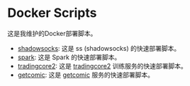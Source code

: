 # Docker Scripts

这是我维护的Docker部署脚本。

- [shadowsocks](https://github.com/zhs007/dockerscripts/tree/master/shadowsocks): 这是 ss (shadowsocks) 的快速部署脚本。
- [spark](https://github.com/zhs007/dockerscripts/tree/master/spark): 这是 Spark 的快速部署脚本。
- [tradingcore2](https://github.com/zhs007/dockerscripts/tree/master/tc2): 这是 [tradingcore2](https://github.com/zhs007/tradingcore2) 训练服务的快速部署脚本。
- [getcomic](https://github.com/zhs007/dockerscripts/tree/master/getcomic): 这是 [getcomic](https://github.com/zhs007/getcomic) 服务的快速部署脚本。